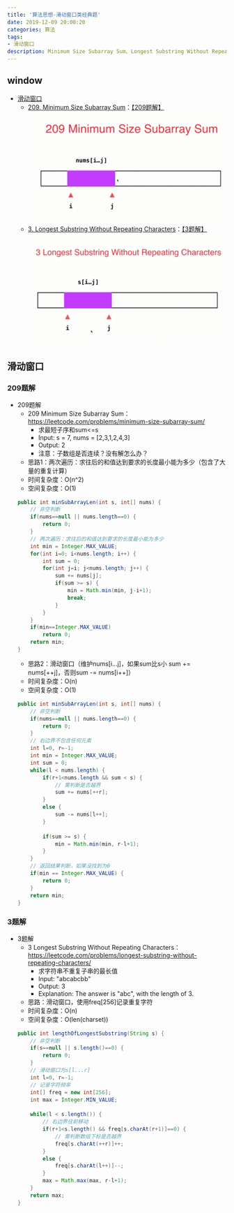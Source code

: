 ```yaml
---
title: '算法思想-滑动窗口类经典题'
date: 2019-12-09 20:00:20
categories: 算法
tags: 
- 滑动窗口
description: Minimum Size Subarray Sum、Longest Substring Without Repeating Characters
---
```


## window
- [滑动窗口](#滑动窗口)
    - [209. Minimum Size Subarray Sum](https://leetcode.com/problems/minimum-size-subarray-sum/)：[【209题解】](#209题解)
    ![](/images/algo/window/minimum-size.gif)
    - [3. Longest Substring Without Repeating Characters](https://leetcode.com/problems/longest-substring-without-repeating-characters/)：[【3题解】](#3题解)
    ![](/images/algo/window/longest-substring.gif)
    
## 滑动窗口
### 209题解
- 209题解
    - 209 Minimum Size Subarray Sum：https://leetcode.com/problems/minimum-size-subarray-sum/
        - 求最短子序和sum<=s
        - Input: s = 7, nums = [2,3,1,2,4,3]
        - Output: 2
        - 注意：子数组是否连续？没有解怎么办？
    - 思路1：两次遍历：求往后的和值达到要求的长度最小能为多少（包含了大量的重复计算）
    - 时间复杂度：O(n^2)
    - 空间复杂度：O(1)
    ```java
    public int minSubArrayLen(int s, int[] nums) {
        // 非空判断
        if(nums==null || nums.length==0) {
            return 0;
        }
        // 两次遍历：求往后的和值达到要求的长度最小能为多少
        int min = Integer.MAX_VALUE;
        for(int i=0; i<nums.length; i++) {
            int sum = 0;
            for(int j=i; j<nums.length; j++) {
                sum += nums[j];
                if(sum >= s) {
                    min = Math.min(min, j-i+1);
                    break;
                }
            }
        }
        if(min==Integer.MAX_VALUE)
            return 0;
        return min;
    }
    ```
    - 思路2：滑动窗口（维护nums[i...j]，如果sum比s小 sum += nums[++j]，否则sum -= nums[i++]）
    - 时间复杂度：O(n)
    - 空间复杂度：O(1)
    ```java
    public int minSubArrayLen(int s, int[] nums) {
        // 非空判断
        if(nums==null || nums.length==0) {
            return 0;
        }
        // 右边界不包含任何元素
        int l=0, r=-1;
        int min = Integer.MAX_VALUE;
        int sum = 0;
        while(l < nums.length) {
            if(r+1<nums.length && sum < s) {
                // 需判断是否越界
                sum += nums[++r];
            }
            else {
                sum -= nums[l++];
            }
            
            if(sum >= s) {
                min = Math.min(min, r-l+1);
            }
        }
        // 返回结果判断，如果没找到为0
        if(min == Integer.MAX_VALUE) {
            return 0;
        }
        return min;
    }
    ```

### 3题解
- 3题解
    - 3 Longest Substring Without Repeating Characters：https://leetcode.com/problems/longest-substring-without-repeating-characters/
        - 求字符串不重复子串的最长值
        - Input: "abcabcbb"
        - Output: 3
        - Explanation: The answer is "abc", with the length of 3.
    - 思路：滑动窗口，使用freq[256]记录重复字符
    - 时间复杂度：O(n)
    - 空间复杂度：O(len(charset))
    ```java
    public int lengthOfLongestSubstring(String s) {
        // 非空判断
        if(s==null || s.length()==0) {
            return 0;
        }
        // 滑动窗口为s[l...r]
        int l=0, r=-1;
        // 记录字符频率
        int[] freq = new int[256];
        int max = Integer.MIN_VALUE;

        while(l < s.length()) {
            // 右边界往前移动
            if(r+1<s.length() && freq[s.charAt(r+1)]==0) {
                // 需判断数组下标是否越界
                freq[s.charAt(++r)]++;
            }
            else {
                freq[s.charAt(l++)]--;
            }
            max = Math.max(max, r-l+1);
        }
        return max;
    }
    ```

